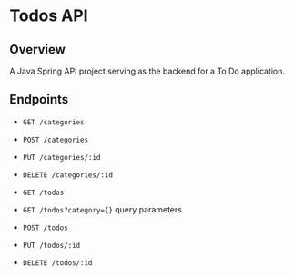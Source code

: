# Todos API

## Overview

A Java Spring API project serving as the backend for a To Do application.

## Endpoints

- `GET /categories`
- `POST /categories`
- `PUT /categories/:id`
- `DELETE /categories/:id`

- `GET /todos`
- `GET /todos?category={}` query parameters
- `POST /todos`
- `PUT /todos/:id`
- `DELETE /todos/:id`
